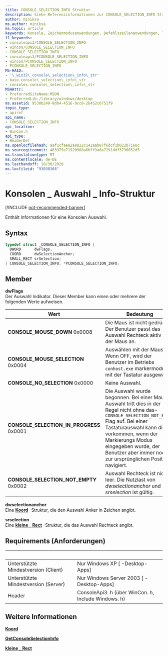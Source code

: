 ```yaml
---
title: CONSOLE_SELECTION_INFO Struktur
description: Siehe Referenzinformationen zur CONSOLE_SELECTION_INFO Struktur, die Informationen zu einer Konsolen Auswahl enthält.
author: miniksa
ms.author: miniksa
ms.topic: article
keywords: Konsole, Zeichenmodusanwendungen, Befehlszeilenanwendungen, Terminalanwendungen, Konsolen-API
f1_keywords:
- consoleapi3/CONSOLE_SELECTION_INFO
- wincon/CONSOLE_SELECTION_INFO
- CONSOLE_SELECTION_INFO
- consoleapi3/PCONSOLE_SELECTION_INFO
- wincon/PCONSOLE_SELECTION_INFO
- PCONSOLE_SELECTION_INFO
MS-HAID:
- '\_win32\_console\_selection\_info\_str'
- base.console\_selection\_info\_str
- consoles.console\_selection\_info\_str
MSHAttr:
- PreferredSiteName:MSDN
- PreferredLib:/library/windows/desktop
ms.assetid: 9530b249-8db4-4516-9cc8-2b452c6751f9
topic_type:
- apiref
api_name:
- CONSOLE_SELECTION_INFO
api_location:
- WinCon.h
api_type:
- HeaderDef
ms.openlocfilehash: aaf1cfaea2a8822c142aab87f6dcf1b022b7160c
ms.sourcegitcommit: 463975e71920908a6bff9a6a7291ddf3736652d5
ms.translationtype: MT
ms.contentlocale: de-DE
ms.lasthandoff: 10/30/2020
ms.locfileid: "93038368"
---
```

# <a name="console_selection_info-structure"></a>Konsolen \_ Auswahl \_ Info-Struktur

[!INCLUDE [not-recommended-banner](./includes/not-recommended-banner.md)]

Enthält Informationen für eine Konsolen Auswahl.

## <a name="syntax"></a>Syntax

```C
typedef struct _CONSOLE_SELECTION_INFO {
  DWORD      dwFlags;
  COORD      dwSelectionAnchor;
  SMALL_RECT srSelection;
} CONSOLE_SELECTION_INFO, *PCONSOLE_SELECTION_INFO;
```

## <a name="members"></a>Member

**dwFlags**  
Der Auswahl Indikator. Dieser Member kann einen oder mehrere der folgenden Werte aufweisen.

| Wert | Bedeutung |
|-|-|
| **CONSOLE_MOUSE_DOWN** 0x0008 | Die Maus ist nicht gedrückt. Der Benutzer passt das Auswahl Rechteck aktiv mit der Maus an. |
| **CONSOLE_MOUSE_SELECTION** 0x0004 | Auswählen mit der Maus. Wenn OFF, wird der Benutzer im Betriebs `conhost.exe` markermodus mit der Tastatur ausgewählt. |
| **CONSOLE_NO_SELECTION** 0x0000 | Keine Auswahl. |
| **CONSOLE_SELECTION_IN_PROGRESS** 0x0001 | Die Auswahl wurde begonnen. Bei einer Maus Auswahl tritt dies in der Regel nicht ohne das- `CONSOLE_SELECTION_NOT_EMPTY` Flag auf. Bei einer Tastaturauswahl kann dies vorkommen, wenn der Markierungs Modus eingegeben wurde, der Benutzer aber immer noch zur ursprünglichen Position navigiert. |
| **CONSOLE_SELECTION_NOT_EMPTY** 0x0002 | Auswahl Rechteck ist nicht leer. Die Nutzlast von *dwselectionanchor* und *srselection* ist gültig.  |

**dwselectionanchor**  
Eine [**Koord**](coord-str.md) -Struktur, die den Auswahl Anker in Zeichen angibt.

**srselection**  
Eine [**kleine \_ Rect**](small-rect-str.md) -Struktur, die das Auswahl Rechteck angibt.

## <a name="requirements"></a>Requirements (Anforderungen)

| &nbsp; | &nbsp; |
|-|-|
| Unterstützte Mindestversion (Client) | Nur Windows XP \[ -Desktop-Apps\] |
| Unterstützte Mindestversion (Server) | Nur Windows Server 2003 \[ -Desktop-Apps\] |
| Header | ConsoleApi3. h (über WinCon. h, Include Windows. h) |

## <a name="see-also"></a>Weitere Informationen

[**Koord**](coord-str.md)

[**GetConsoleSelectionInfo**](getconsoleselectioninfo.md)

[**kleine \_ Rect**](small-rect-str.md)
